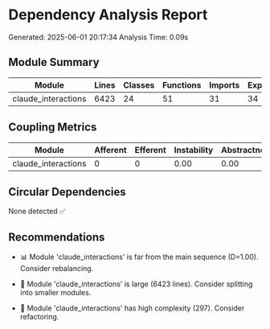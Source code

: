# Dependency Analysis Report

Generated: 2025-06-01 20:17:34
Analysis Time: 0.09s

## Module Summary

| Module | Lines | Classes | Functions | Imports | Exports | Complexity |
|--------|-------|---------|-----------|---------|---------|------------|
| claude_interactions | 6423 | 24 | 51 | 31 | 34 | 297 |

## Coupling Metrics

| Module | Afferent | Efferent | Instability | Abstractness | Distance |
|--------|----------|----------|-------------|--------------|----------|
| claude_interactions | 0 | 0 | 0.00 | 0.00 | 1.00 |

## Circular Dependencies

None detected ✅

## Recommendations

- 📊 Module 'claude_interactions' is far from the main sequence (D=1.00). Consider rebalancing.

- 📏 Module 'claude_interactions' is large (6423 lines). Consider splitting into smaller modules.

- 🧩 Module 'claude_interactions' has high complexity (297). Consider refactoring.